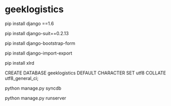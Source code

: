 # geeklogistics

pip install django ==1.6

pip install django-suit==0.2.13

pip install django-bootstrap-form 

pip install django-import-export

pip install xlrd

CREATE DATABASE geeklogistics DEFAULT CHARACTER SET utf8 COLLATE utf8_general_ci;

python manage.py syncdb

python manage.py runserver

